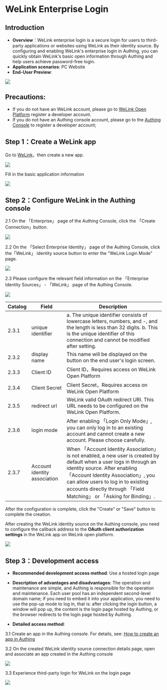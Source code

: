 # WeLink Enterprise Login

<LastUpdated/>

## Introduction

- **Overview**：WeLink enterprise login is a secure login for users to third-party applications or websites using WeLink as their identity source. By configuring and enabling WeLink's enterprise login in Authing, you can quickly obtain WeLink's basic open information through Authing and help users achieve password-free login.
- **Application scenarios**: PC Website
- **End-User Preview**:

<img src="./images/overview.png" >

## Precautions:

- If you do not have an WeLink account, please go to [WeLink Open Platform](https://open.welink.huaweicloud.com/wecode-site/index.html#/home) register a developer account.
- If you do not have an Authing console account, please go to the [Authing Console](https://authing.cn/) to register a developer account;

## Step 1：Create a WeLink app

Go to [WeLink](https://open.welink.huaweicloud.com/wecode-site/index.html#/wecode/guide/guide)，then create a new app.

<img src="./images/create-app.png" >

Fill in the basic application information

<img src="./images/create-app-02.png" >

## Step 2：Configure WeLink in the Authing console

2.1 On the 「Enterprise」 page of the Authing Console, click the 「Create Connection」button.

<img src="./images/add-enterprise.png" >

2.2 On the 「Select Enterprise Identity」 page of the Authing Console, click the「WeLink」 identity source button to enter the "WeLink Login Mode" page.

<img src="./images/add-enterprise-02.png" >

2.3 Please configure the relevant field information on the 「Enterprise Identity Sources」 - 「WeLink」 page of the Authing Console.

<img src="./images/add-enterprise-03.png" >

| Catalog  | Field                    | Description                                                                                                                                                                                                                                                                                                     |
| ----- | ---------------------------- | -------------------------------------------------------------------------------------------------------------------------------------------------------------------------------------------------------------------------------------------------------------------------------------------------------- |
| 2.3.1 | unique identifier            | a. The unique identifier consists of lowercase letters, numbers, and -, and the length is less than 32 digits. b. This is the unique identifier of this connection and cannot be modified after setting.                                                                                                 |
| 2.3.2 | display name                 | This name will be displayed on the button on the end user's login screen.                                                                                                                                                                                                                                |
| 2.3.3 | Client ID           | Client ID，Requires access on WeLink Open Platform                                                                                                                                                                                                                                           |
| 2.3.4 | Client Secret           | Client Secret，Requires access on WeLink Open Platform                                                                                                                                                                                                                                           |
| 2.3.5 | redirect url                 | WeLink valid OAuth redirect URI. This URL needs to be configured on the WeLink Open Platform.                                                                                                                                                                                                      |
| 2.3.6 | login mode                   | After enabling 「Login Only Mode」, you can only log in to an existing account and cannot create a new account. Please choose carefully.                                                                                                                                                                 |
| 2.3.7 | Account identity association | When 「Account Identity Association」is not enabled, a new user is created by default when a user logs in through an identity source. After enabling 「Account Identity Association」, you can allow users to log in to existing accounts directly through 「Field Matching」 or 「Asking for Binding」. |

After the configuration is complete, click the "Create" or "Save" button to complete the creation.

After creating the WeLink identity source on the Authing console, you need to configure the callback address to the **OAuth client authorization settings** in the WeLink app on WeLink open platform.

<img src="./images/add-enterprise-04.png" >


## Step 3：Development access

- **Recommended development access method**: Use a hosted login page

- **Description of advantages and disadvantages**: The operation and maintenance are simple, and Authing is responsible for the operation and maintenance. Each user pool has an independent second-level domain name; if you need to embed it into your application, you need to use the pop-up mode to log in, that is: after clicking the login button, a window will pop up, the content is the login page hosted by Authing, or the browser redirects to the login page hosted by Authing.

- **Detailed access method**:

3.1 Create an app in the Authing console. For details, see: [How to create an app in Authing](/guides/app-new/create-app/create-app.md)

3.2 On the created WeLink identity source connection details page, open and associate an app created in the Authing console

<img src="./images/bind.png" >

3.3 Experience third-party login for WeLink on the login page

<img src="./images/login.png" >
